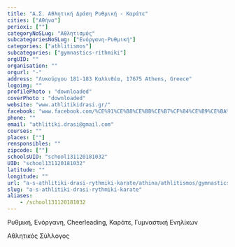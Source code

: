 ```yaml
---
title: "Α.Σ. Αθλητική Δράση Ρυθμική - Καράτε"
cities: ["Αθήνα"]
perioxi: [""]
categoryNoSLug: "Αθλητισμός"
subcategoriesNoSLug: ["Ενόργανη-Ρυθμική"]
categories: ["athlitismos"]
subcategories: ["gymnastics-rithmiki"]
orgUID: ""
organisation: ""
orgurl: "-"
address: "Λυκούργου 181-183 Καλλιθέα, 17675 Athens, Greece"
logoimg: ""
profilePhoto : "downloaded"
coverPhoto : "downloaded"
website: "www.athlitikidrasi.gr/"
facebook: "www.facebook.com/%CE%91%CE%B8%CE%BB%CE%B7%CF%84%CE%B9%CE%BA%CE%AE-%CE%94%CF%81%CE%AC%CF%83%CE%B7-%CE%9A%CE%B1%CE%BB%CE%BB%CE%B9%CE%B8%CE%AD%CE%B1%CF%82-%CE%A1%CF%85%CE%B8%CE%BC%CE%B9%CE%BA%CE%AE-Karate-179542308727149/"
phone: ""
email: "athlitiki.drasi@gmail.com"
courses: ""
places: [""]
rensponsibles: ""
zipcode: [""]
schoolsUID: "school131120181032"
UID: "school131120181032"
latitude: ""
longitude: ""
url: "a-s-athlitiki-drasi-rythmiki-karate/athina/athlitismos/gymnastics-rithmiki"
slug: "a-s-athlitiki-drasi-rythmiki-karate"
aliases:
    - /school131120181032
---
```



Ρυθμική, Ενόργανη, Cheerleading, Καράτε, Γυμναστική Ενηλίκων

Αθλητικός Σύλλογος